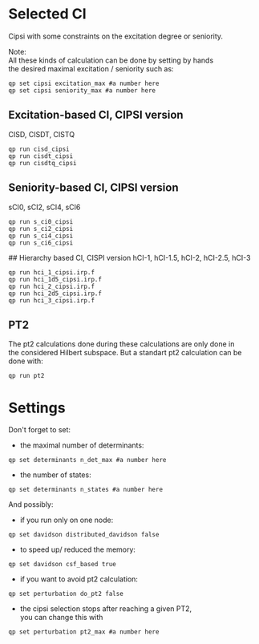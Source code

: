 # Selected CI
Cipsi with some constraints on the excitation degree or seniority.  
  
Note:  
All these kinds of calculation can be done by setting by hands  
the desired maximal excitation / seniority such as:
```
qp set cipsi excitation_max #a number here
qp set cipsi seniority_max #a number here
```

## Excitation-based CI, CIPSI version
CISD, CISDT, CISTQ  
```
qp run cisd_cipsi
qp run cisdt_cipsi
qp run cisdtq_cipsi
```

## Seniority-based CI, CIPSI version
sCI0, sCI2, sCI4, sCI6  
```
qp run s_ci0_cipsi
qp run s_ci2_cipsi
qp run s_ci4_cipsi
qp run s_ci6_cipsi
```

## Hierarchy based CI, CISPI version
hCI-1, hCI-1.5, hCI-2, hCI-2.5, hCI-3  
```
qp run hci_1_cipsi.irp.f
qp run hci_1d5_cipsi.irp.f
qp run hci_2_cipsi.irp.f
qp run hci_2d5_cipsi.irp.f
qp run hci_3_cipsi.irp.f
```

## PT2
The pt2 calculations done during these calculations are only done in  
the considered Hilbert subspace. But a standart pt2 calculation can be  
done with:
```
qp run pt2
```

# Settings
Don't forget to set:  
- the maximal number of determinants:  
```
qp set determinants n_det_max #a number here
```
- the number of states:  
```
qp set determinants n_states #a number here
```
  
And possibly:  
- if you run only on one node:  
```
qp set davidson distributed_davidson false
```
- to speed up/ reduced the memory:  
```
qp set davidson csf_based true
```
- if you want to avoid pt2 calculation:  
```
qp set perturbation do_pt2 false
```
- the cipsi selection stops after reaching a given PT2,  
you can change this with
```
qp set perturbation pt2_max #a number here
```

